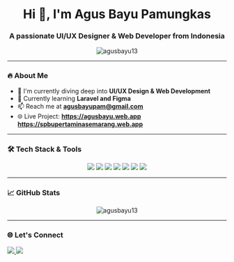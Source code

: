 <!-- ## Hi there 👋 -->
<h1 align="center">Hi 👋, I'm Agus Bayu Pamungkas</h1>
<h3 align="center">A passionate UI/UX Designer & Web Developer from Indonesia</h3>

<p align="center">
  <img src="https://komarev.com/ghpvc/?username=agusbayu13&label=Profile%20views&color=0e75b6&style=flat" alt="agusbayu13" />
</p>

---

### 🔥 About Me

- 🎨 I'm currently diving deep into **UI/UX Design & Web Development**
- 🧠 Currently learning **Laravel and Figma**
- 📫 Reach me at **agusbayupam@gmail.com**
- 🌐 Live Project:
     **https://agusbayu.web.app**
     **https://spbupertaminasemarang.web.app** 

---

### 🛠️ Tech Stack & Tools

<p align="center">
  <img src="https://img.shields.io/badge/-HTML5-E34F26?logo=html5&logoColor=white&style=flat" />
  <img src="https://img.shields.io/badge/-CSS3-1572B6?logo=css3&logoColor=white&style=flat" />
  <img src="https://img.shields.io/badge/-JavaScript-F7DF1E?logo=javascript&logoColor=black&style=flat" />
  <img src="https://img.shields.io/badge/-PHP-777BB4?logo=php&logoColor=white&style=flat" />
  <img src="https://img.shields.io/badge/-Laravel-FF2D20?logo=laravel&logoColor=white&style=flat" />
  <img src="https://img.shields.io/badge/-Figma-F24E1E?logo=figma&logoColor=white&style=flat" />
  <img src="https://img.shields.io/badge/-GitHub-181717?logo=github&logoColor=white&style=flat" />
</p>

---

### 📈 GitHub Stats

<p align="center">
  <!-- <img src="https://github-readme-stats.vercel.app/api?username=agusbayu13&show_icons=true&theme=radical" alt="agusbayu13" />
  <br/> -->
  <img src="https://github-readme-stats.vercel.app/api/top-langs/?username=agusbayu13&layout=compact&theme=radical" alt="agusbayu13" />
</p>

---

<!-- ### 🐍 GitHub Contribution Snake

![snake gif](https://raw.githubusercontent.com/agusbayu13/agusbayu13/output/dist/github-contribution-grid-snake.svg)

--- -->

### 🌐 Let's Connect

<p align="left">
  <a href="https://linkedin.com/in/agusbayupamungkas" target="_blank">
    <img src="https://img.shields.io/badge/-Agus%20Bayu%20Pamungkas-blue?style=flat-square&logo=Linkedin&logoColor=white" />
  </a>
  <a href="mailto:agusbayupam@gmail.com">
    <img src="https://img.shields.io/badge/-agusbayupam@gmail.com-c14438?style=flat-square&logo=Gmail&logoColor=white" />
  </a>
</p>

<!--
**agusbayu13/agusbayu13** is a ✨ _special_ ✨ repository because its `README.md` (this file) appears on your GitHub profile.

Here are some ideas to get you started:

- 🔭 I’m currently working on ...
- 🌱 I’m currently learning ...
- 👯 I’m looking to collaborate on ...
- 🤔 I’m looking for help with ...
- 💬 Ask me about ...
- 📫 How to reach me: ...
- 😄 Pronouns: ...
- ⚡ Fun fact: ...
-->
